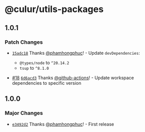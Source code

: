 # @culur/utils-packages

## 1.0.1

### Patch Changes

- [`15adc18`](https://github.com/culur/culur/commit/15adc18a75a80da0691aed71ffee63c3da1fe6c7) Thanks [@phamhongphuc](https://github.com/phamhongphuc)! - Update `devDependencies`:

  - `@types/node` to `^20.14.2`
  - `tsup` to `^8.1.0`

- [#18](https://github.com/culur/culur/pull/18) [`6d6acd3`](https://github.com/culur/culur/commit/6d6acd31fc09958641f0820d8b4ff35491cab823) Thanks [@github-actions](https://github.com/apps/github-actions)! - Update workspace dependencies to specific version

## 1.0.0

### Major Changes

- [`e3492d2`](https://github.com/culur/culur/commit/e3492d20a29bee15bbabab0a60277ed36944cd7a) Thanks [@phamhongphuc](https://github.com/phamhongphuc)! - First release
